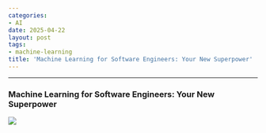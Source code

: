 ```yaml
---
categories:
- AI
date: 2025-04-22
layout: post
tags:
- machine-learning
title: 'Machine Learning for Software Engineers: Your New Superpower'
---
```



* * *

### **Machine Learning for Software Engineers: Your New Superpower**

![](https://cdn-images-1.medium.com/max/800/1*WWQI-Gfd86MlAC2MbfEAhQ.png)